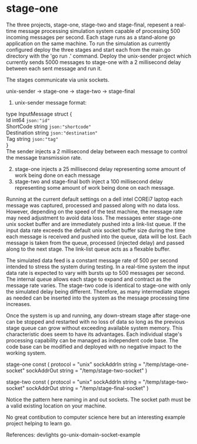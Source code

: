 # stage-one

The three projects, stage-one, stage-two and stage-final, repesent a real-time message processing simulation system capable of processing
500 incoming messages per second. Each stage runs as a stand-alone go application on the same machine. To run the simulation as currently
configured deploy the three stages and start each from the main.go directory with the 'go run .' command. Deploy the unix-sender project
which currently sends 5000 messages to stage-one with a 2 millisecond delay between each sent message and run it.

The stages communicate via unix sockets. 

unix-sender -> stage-one -> stage-two -> stage-final

1. unix-sender message format:       
                                              
type InputMessage struct {                      
	Id          int64  `json:"id"`                    
	ShortCode   string `json:"shortcode"`             
	Destination string `json:"destination"`           
	Tag         string `json:"tag"`                   
}                                                 
The sender injects a 2 millisecond delay between each message to control the message transmission rate.
   
2. stage-one injects a 25 millisecond delay representing some amount of work being done on each message
3. stage-two and stage-final both inject a 100 millisecond delay representing some amount of work being done on each message.

   
Running at the current default settings on a dell intel COREi7 laptop each message was captured, processed and passed along
with no data loss. However, depending on the speed of the test machine, the message rate may need adjustment to avoid data
loss. The messages enter stage-one unix socket buffer and are immediately pushed into a link-list queue. If the input data rate exceeds
the default unix socket buffer size during the time each message is received and pushed into the queue, data will be lost. Each message
is taken from the queue, processed (injected delay) and passed along to the next stage. The link-list queue acts as a flexable
buffer.

The simulated data feed is a constant message rate of 500 per second intended to stress the system during testing. In a real-time
system the input data rate is expected to vary with bursts up to 500 messages per second. The internal queue allows each stage to
expand and contract as the message rate varies. The stage-two code is identical to stage-one with only the simulated delay being
different. Therefore, as many intermediate stages as needed can be inserted into the system as the message processing time increases.

Once the system is up and running, any down-stream stage after stage-one can be stopped and restarted with no loss of data so
long as the previous stage queue can grow without exceeding available system memory. This characteristic does seem to have its 
advantages. Each individual stage's processing capability can be managed as independent code base. The code base can be modified
and deployed with no negative impact to the working system.

stage-one
const (
	protocol           = "unix"
	sockAddrIn  string = "/temp/stage-one-socket"
	sockAddrOut string = "/temp/stage-two-socket"
)


stage-two
const (
	protocol           = "unix"
	sockAddrIn  string = "/temp/stage-two-socket"
	sockAddrOut string = "/temp/stage-final-socket"
)

Notice the pattern here naming in and out sockets. The socket path must be a valid existing location on your machine.

No great contibution to computer science here but an interesting example project helping to learn go.

References:
devlights go-unix-domain-socket-example 
